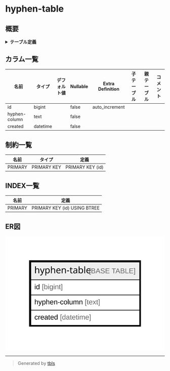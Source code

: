 # hyphen-table

## 概要

<details>
<summary><strong>テーブル定義</strong></summary>

```sql
CREATE TABLE `hyphen-table` (
  `id` bigint NOT NULL AUTO_INCREMENT,
  `hyphen-column` text NOT NULL,
  `created` datetime NOT NULL,
  PRIMARY KEY (`id`)
) ENGINE=InnoDB DEFAULT CHARSET=utf8mb4 COLLATE=utf8mb4_0900_ai_ci
```

</details>

## カラム一覧

| 名前            | タイプ       | デフォルト値             | Nullable | Extra Definition | 子テーブル           | 親テーブル           | コメント         |
| ------------- | --------- | ------------------ | -------- | ---------------- | --------------- | --------------- | ------------ |
| id            | bigint    |                    | false    | auto_increment   |                 |                 |              |
| hyphen-column | text      |                    | false    |                  |                 |                 |              |
| created       | datetime  |                    | false    |                  |                 |                 |              |

## 制約一覧

| 名前      | タイプ         | 定義               |
| ------- | ----------- | ---------------- |
| PRIMARY | PRIMARY KEY | PRIMARY KEY (id) |

## INDEX一覧

| 名前      | 定義                           |
| ------- | ---------------------------- |
| PRIMARY | PRIMARY KEY (id) USING BTREE |

## ER図

![er](hyphen-table.svg)

---

> Generated by [tbls](https://github.com/k1LoW/tbls)
